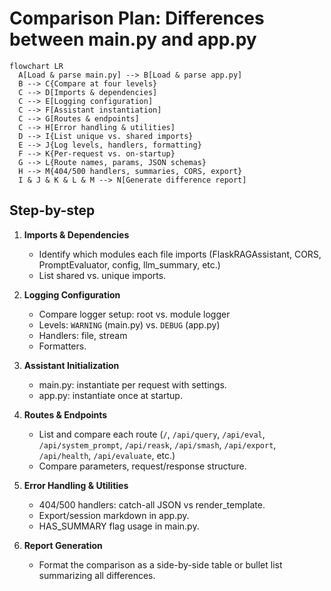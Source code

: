 # Comparison Plan: Differences between main.py and app.py

```mermaid
flowchart LR
  A[Load & parse main.py] --> B[Load & parse app.py]
  B --> C{Compare at four levels}
  C --> D[Imports & dependencies]
  C --> E[Logging configuration]
  C --> F[Assistant instantiation]
  C --> G[Routes & endpoints]
  C --> H[Error handling & utilities]
  D --> I{List unique vs. shared imports}
  E --> J{Log levels, handlers, formatting}
  F --> K{Per-request vs. on-startup}
  G --> L{Route names, params, JSON schemas}
  H --> M{404/500 handlers, summaries, CORS, export}
  I & J & K & L & M --> N[Generate difference report]
```

## Step-by-step

1. **Imports & Dependencies**
   - Identify which modules each file imports (FlaskRAGAssistant, CORS, PromptEvaluator, config, llm_summary, etc.)
   - List shared vs. unique imports.

2. **Logging Configuration**
   - Compare logger setup: root vs. module logger
   - Levels: `WARNING` (main.py) vs. `DEBUG` (app.py)
   - Handlers: file, stream
   - Formatters.

3. **Assistant Initialization**
   - main.py: instantiate per request with settings.
   - app.py: instantiate once at startup.

4. **Routes & Endpoints**
   - List and compare each route (`/`, `/api/query`, `/api/eval`, `/api/system_prompt`, `/api/reask`, `/api/smash`, `/api/export`, `/api/health`, `/api/evaluate`, etc.)
   - Compare parameters, request/response structure.

5. **Error Handling & Utilities**
   - 404/500 handlers: catch-all JSON vs render_template.
   - Export/session markdown in app.py.
   - HAS_SUMMARY flag usage in main.py.

6. **Report Generation**
   - Format the comparison as a side-by-side table or bullet list summarizing all differences.